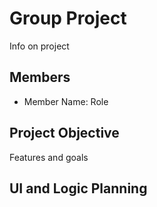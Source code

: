 # Group Project
Info on project

## Members
* Member Name: Role

## Project Objective
Features and goals

## UI and Logic Planning
![]()
![]()
